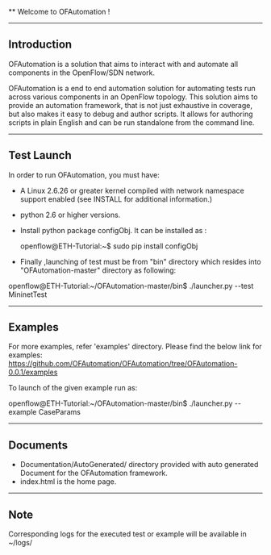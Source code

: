 ** Welcome to OFAutomation !

-------------
Introduction
-------------
OFAutomation is a solution that aims to interact with and automate all 
components in the OpenFlow/SDN network.

OFAutomation is a end to end automation solution for automating tests 
run across various components in an OpenFlow topology. This solution 
aims to provide an automation framework, that is not just exhaustive in
coverage, but also makes it easy to debug and author scripts. 
It allows for authoring scripts in plain English and can be run standalone
from the command line.

------------
Test Launch
------------

In order to run OFAutomation, you must have:

* A Linux 2.6.26 or greater kernel compiled with network namespace support 
  enabled (see INSTALL for additional information.)

* python 2.6 or higher versions.

* Install python package configObj. It can be installed as :

     openflow@ETH-Tutorial:~$ sudo pip install configObj

* Finally ,launching of test must be from "bin" directory which
  resides into "OFAutomation-master" directory as following:

openflow@ETH-Tutorial:~/OFAutomation-master/bin$ ./launcher.py --test MininetTest

--------
Examples
--------
For more examples, refer 'examples' directory.
Please find the below link for examples:
     https://github.com/OFAutomation/OFAutomation/tree/OFAutomation-0.0.1/examples
     
To launch of the given example run as:

openflow@ETH-Tutorial:~/OFAutomation-master/bin$ ./launcher.py --example CaseParams   
     

---------
Documents
--------- 
* Documentation/AutoGenerated/ directory provided with auto generated Document 
  for the OFAutomation framework.
* index.html is the home page.

-------
 Note
-------
Corresponding logs for the executed test or example will be available in ~/logs/
